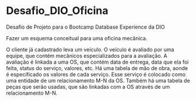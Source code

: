 # Desafio_DIO_Oficina

Desafio de Projeto para o Bootcamp Database Experience da DIO

Fazer um esquema conceitual para uma oficina mecânica.

O cliente já cadastrado leva um veículo. O veículo é avaliado por uma equipe, que contém mecânicos especializados para a avaliação.
A avaliação é linkada a uma OS, que contém data de entrega, data que ela foi feita, status do serviço, valores, etc.
Há uma tabela de mão de obra, aonde é especificado os valores de cada serviço. Esse serviço é colocado como uma entidade de um relacionamento M-N da OS.
Também há uma tabela de peças que serão usadas, que são linkadas com a OS através de um relacionamento M-N.
